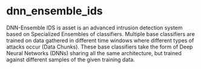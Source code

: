 # dnn_ensemble_ids
DNN-Ensemble IDS is asset is an advanced intrusion detection system based on Specialized Ensembles of classifiers. Multiple base classifiers are trained on data gathered in different time windows where different types of attacks occur (Data Chunks). These base classifiers take the form of Deep Neural Networks (DNNs) sharing all the same architecture, but trained against different samples of the given training data. 
